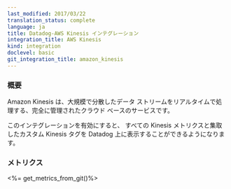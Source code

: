 ```yaml
---
last_modified: 2017/03/22
translation_status: complete
language: ja
title: Datadog-AWS Kinesis インテグレーション
integration_title: AWS Kinesis
kind: integration
doclevel: basic
git_integration_title: amazon_kinesis
---
```


<!-- ### Overview
Amazon Kinesis is a fully managed, cloud-based service for real-time processing of large, distributed data streams.

Enable this integration to see in Datadog all your Kinesis metrics, and collect custom Kinesis tags. -->

### 概要

Amazon Kinesis は、大規模で分散したデータ ストリームをリアルタイムで処理する、完全に管理されたクラウド ベースのサービスです。

このインテグレーションを有効にすると、 すべての Kinesis メトリクスと集取したカスタム Kinesis タグを Datadog 上に表示することができるようになります。


<!-- ### Metrics

<%= get_metrics_from_git()%> -->

### メトリクス

<%= get_metrics_from_git()%>
